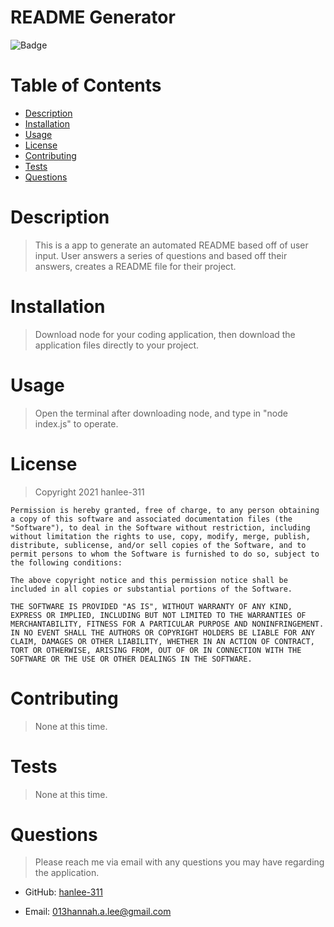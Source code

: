 # README Generator
  ![Badge](https://img.shields.io/badge/license-MIT-blue)
  # Table of Contents
  * [Description](#description)
  * [Installation](#installation)
  * [Usage](#usage)
  * [License](#license)
  * [Contributing](#contributing)
  * [Tests](#tests)
  * [Questions](#questions)

  # Description
  >This is a app to generate an automated README based off of user input. User answers a series of questions and based off their answers, creates a README file for their project.

  # Installation
  >Download node for your coding application, then download the application files directly to your project. 

  # Usage
  >Open the terminal after downloading node, and type in "node index.js" to operate.

  # License
  >Copyright 2021 hanlee-311

    Permission is hereby granted, free of charge, to any person obtaining a copy of this software and associated documentation files (the "Software"), to deal in the Software without restriction, including without limitation the rights to use, copy, modify, merge, publish, distribute, sublicense, and/or sell copies of the Software, and to permit persons to whom the Software is furnished to do so, subject to the following conditions:
    
    The above copyright notice and this permission notice shall be included in all copies or substantial portions of the Software.
    
    THE SOFTWARE IS PROVIDED "AS IS", WITHOUT WARRANTY OF ANY KIND, EXPRESS OR IMPLIED, INCLUDING BUT NOT LIMITED TO THE WARRANTIES OF MERCHANTABILITY, FITNESS FOR A PARTICULAR PURPOSE AND NONINFRINGEMENT. IN NO EVENT SHALL THE AUTHORS OR COPYRIGHT HOLDERS BE LIABLE FOR ANY CLAIM, DAMAGES OR OTHER LIABILITY, WHETHER IN AN ACTION OF CONTRACT, TORT OR OTHERWISE, ARISING FROM, OUT OF OR IN CONNECTION WITH THE SOFTWARE OR THE USE OR OTHER DEALINGS IN THE SOFTWARE.
    

  # Contributing
  >None at this time.

  # Tests 
  >None at this time.

  # Questions
  >Please reach me via email with any questions you may have regarding the application. 

  - GitHub: [hanlee-311](https://github.com/hanlee-311)

  - Email: 013hannah.a.lee@gmail.com
